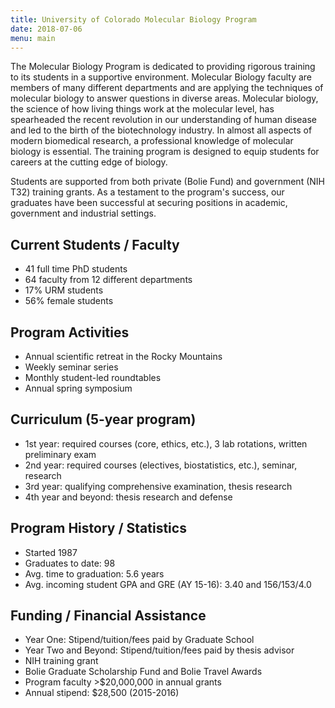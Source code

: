 ```yaml
---
title: University of Colorado Molecular Biology Program
date: 2018-07-06
menu: main
---
```


The Molecular Biology Program is dedicated to providing rigorous training to its
students in a supportive environment. Molecular Biology faculty are members
of many different departments and are applying the techniques of molecular
biology to answer questions in diverse areas. Molecular biology, the science of
how living things work at the molecular level, has spearheaded the recent
revolution in our understanding of human disease and led to the birth of the
biotechnology industry. In almost all aspects of modern biomedical research, a
professional knowledge of molecular biology is essential. The training program
is designed to equip students for careers at the cutting edge of biology.

Students are supported from both private (Bolie Fund) and government (NIH T32)
training grants. As a testament to the program's success, our graduates have
been successful at securing positions in academic, government and industrial
settings.

## Current Students / Faculty

- 41 full time PhD students
- 64 faculty from 12 different departments
- 17% URM students
- 56% female students

## Program Activities

- Annual scientific retreat in the Rocky Mountains
- Weekly seminar series
- Monthly student-led roundtables
- Annual spring symposium

## Curriculum (5-year program)

- 1st year: required courses (core, ethics, etc.), 3 lab rotations, written preliminary exam
- 2nd year: required courses (electives, biostatistics, etc.), seminar, research
- 3rd year: qualifying comprehensive examination, thesis research
- 4th year and beyond: thesis research and defense

## Program History / Statistics

- Started 1987
- Graduates to date: 98
- Avg. time to graduation: 5.6 years
- Avg. incoming student GPA and GRE (AY 15-16): 3.40 and 156/153/4.0

## Funding / Financial Assistance

- Year One: Stipend/tuition/fees paid by Graduate School
- Year Two and Beyond: Stipend/tuition/fees paid by thesis advisor
- NIH training grant
- Bolie Graduate Scholarship Fund and Bolie Travel Awards
- Program faculty >$20,000,000 in annual grants
- Annual stipend: $28,500 (2015-2016)

